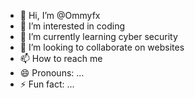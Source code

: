 - 👋 Hi, I’m @Ommyfx
- 👀 I’m interested in coding 
- 🌱 I’m currently learning cyber security 
- 💞️ I’m looking to collaborate on websites 
- 📫 How to reach me 
- 😄 Pronouns: ...
- ⚡ Fun fact: ...

<!---
Ommyfx/Ommyfx is a ✨ special ✨ repository because its `README.md` (this file) appears on your GitHub profile.
You can click the Preview link to take a look at your changes.
--->
